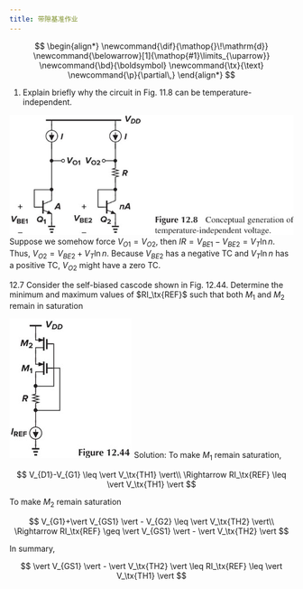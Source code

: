 ```yaml
---
title: 带隙基准作业
---
```


<!--more-->

$$
\begin{align*}
\newcommand{\dif}{\mathop{}\!\mathrm{d}}
\newcommand{\belowarrow}[1]{\mathop{#1}\limits_{\uparrow}}
\newcommand{\bd}{\boldsymbol}
\newcommand{\tx}{\text}
\newcommand{\p}{\partial\,}
\end{align*}
$$

1. Explain briefly why the circuit in Fig. 11.8 can be temperature-independent.

![Figure 12.8 Conceptual generation of temperature-independent voltage](images/Figure%2012.8%20Conceptual%20generation%20of%20temperature-independent%20voltage.jpg)
Suppose we somehow force $V_{O1}=V_{O2}$, then $IR = V_{BE1}-V_{BE2} = V_T \ln n$. Thus, $V_{O2}=V_{BE2}+V_T\ln n$. Because $V_{BE2}$ has a negative TC and $V_T \ln n$ has a positive TC, $V_{O2}$ might have a zero TC.

12.7 Consider the self-biased cascode shown in Fig. 12.44. Determine the minimum and maximum values of $RI_\tx{REF}$ such that both $M_1$ and $M_2$ remain in saturation

![Figure 12.44](images/Figure%2012.44.jpg)
Solution: To make $M_1$ remain saturation, 

$$
V_{D1}-V_{G1} \leq \vert V_\tx{TH1} \vert\\
\Rightarrow RI_\tx{REF} \leq \vert V_\tx{TH1} \vert
$$

To make $M_2$ remain saturation

$$
V_{G1}+\vert V_{GS1} \vert - V_{G2} \leq \vert V_\tx{TH2} \vert\\
\Rightarrow RI_\tx{REF} \geq \vert V_{GS1} \vert - \vert V_\tx{TH2} \vert
$$

In summary,

$$
\vert V_{GS1} \vert - \vert V_\tx{TH2} \vert \leq RI_\tx{REF} \leq \vert V_\tx{TH1} \vert
$$